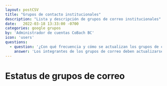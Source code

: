 ```yaml
---
layout: postCSV
title: "Grupos de contacto institucionales"
description: "Lista y descripción de grupos de correo institucionales"
date:   2022-03-18 13:33:00 -0700
categories: google grupos
by: 'Administrador de cuentas CoBach BC'
icon: 'users'
questions:
  - question: '¿Con qué frecuencia y cómo se actualizan los grupos de correo?'
    answer: 'Los integrantes de los grupos de correo deben actualizarse tantas veces como movimientos de personal existan. El Departamento de Personal es responsable de proporcionar al Departamento de Informática dichas actualizaciones para que se vean reflejadas en los grupos.'
---
```


# Estatus de grupos de correo
<a title="estatus"></a>